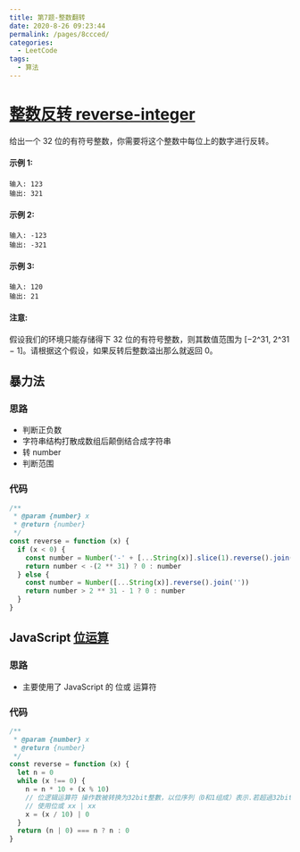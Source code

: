 ```yaml
---
title: 第7题-整数翻转
date: 2020-8-26 09:23:44
permalink: /pages/8ccced/
categories:
  - LeetCode
tags:
  - 算法
---
```


# [整数反转 reverse-integer](https://leetcode-cn.com/problems/reverse-integer/)

给出一个 32 位的有符号整数，你需要将这个整数中每位上的数字进行反转。

#### 示例 1:

```
输入: 123
输出: 321
```

<!-- more -->

#### 示例 2:

```
输入: -123
输出: -321
```

#### 示例 3:

```
输入: 120
输出: 21
```

#### 注意:

假设我们的环境只能存储得下 32 位的有符号整数，则其数值范围为 [−2^31, 2^31 − 1]。请根据这个假设，如果反转后整数溢出那么就返回 0。

## 暴力法

### 思路

- 判断正负数
- 字符串结构打散成数组后颠倒结合成字符串
- 转 number
- 判断范围

### 代码

```JavaScript
/**
 * @param {number} x
 * @return {number}
 */
const reverse = function (x) {
  if (x < 0) {
    const number = Number('-' + [...String(x)].slice(1).reverse().join(''))
    return number < -(2 ** 31) ? 0 : number
  } else {
    const number = Number([...String(x)].reverse().join(''))
    return number > 2 ** 31 - 1 ? 0 : number
  }
}
```

## JavaScript [位运算](https://developer.mozilla.org/zh-CN/docs/Web/JavaScript/Guide/Expressions_and_Operators)

### 思路

- 主要使用了 JavaScript 的 位或 运算符

### 代码

```JavaScript
/**
 * @param {number} x
 * @return {number}
 */
const reverse = function (x) {
  let n = 0
  while (x !== 0) {
    n = n * 10 + (x % 10)
    // 位逻辑运算符 操作数被转换为32bit整數，以位序列（0和1组成）表示.若超過32bits，則取低位32bit
    // 使用位或 xx | xx
    x = (x / 10) | 0
  }
  return (n | 0) === n ? n : 0
}

```
